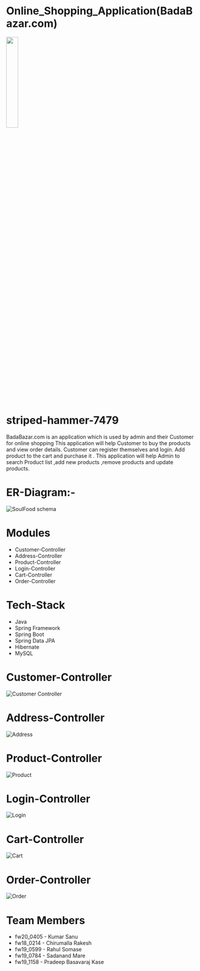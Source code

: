 # Online_Shopping_Application(BadaBazar.com)
<img src="https://github.com/sanuatmasai/Online_Shopping_Application/blob/main/Shopping_app_RestAPI_/Images/bus%20(2)%20(1).png" width="25%">

# striped-hammer-7479

BadaBazar.com is an  application which is used by admin and their Customer for online shopping 
This application will help Customer to buy the products and view order details.
Customer can register themselves and login. Add product to the cart and purchase it .
This application will help Admin to search Product list ,add new products ,remove products and update products.

# ER-Diagram:-

![SoulFood schema](https://github.com/sanuatmasai/Online_Shopping_Application/blob/main/Shopping_app_RestAPI_/Images/final%20ER%20diagram%20OSA%20(1).png)

# Modules 

- Customer-Controller
- Address-Controller
- Product-Controller
- Login-Controller
- Cart-Controller
- Order-Controller

# Tech-Stack

- Java
- Spring Framework
- Spring Boot
- Spring Data JPA
- Hibernate
- MySQL

# Customer-Controller

![Customer Controller](https://github.com/sanuatmasai/Online_Shopping_Application/blob/main/Shopping_app_RestAPI_/Images/CustomerController.PNG)

# Address-Controller

![Address](https://github.com/sanuatmasai/Online_Shopping_Application/blob/main/Shopping_app_RestAPI_/Images/addressController.PNG)

# Product-Controller

![Product](https://github.com/sanuatmasai/Online_Shopping_Application/blob/main/Shopping_app_RestAPI_/Images/ProductController.PNG)

# Login-Controller

![Login](https://github.com/sanuatmasai/Online_Shopping_Application/blob/main/Shopping_app_RestAPI_/Images/LoginController.PNG)

# Cart-Controller

![Cart](https://github.com/sanuatmasai/Online_Shopping_Application/blob/main/Shopping_app_RestAPI_/Images/CartController.PNG)

# Order-Controller

![Order](https://github.com/sanuatmasai/Online_Shopping_Application/blob/main/Shopping_app_RestAPI_/Images/OrderController.PNG)

# Team Members

- fw20_0405 - Kumar Sanu
- fw18_0214 - Chirumalla Rakesh
- fw19_0599 - Rahul Somase
- fw19_0784 - Sadanand Mare
- fw19_1158 - Pradeep Basavaraj Kase

